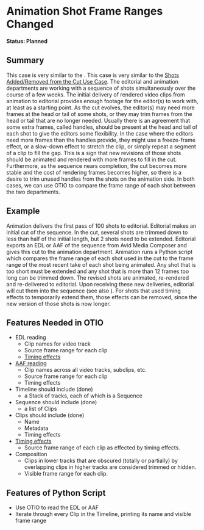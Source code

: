 # Animation Shot Frame Ranges Changed

**Status: Planned**

## Summary

This case is very similar to the
[](/use-cases/shots-added-removed-from-cut).
This case is very similar to the [Shots Added/Removed from the Cut Use Case].
The editorial and animation departments are working with a sequence of shots simultaneously over the course of a few
weeks. The initial delivery of rendered video clips from animation to editorial provides enough footage for the
editor(s) to work with, at least as a starting point. As the cut evolves, the editor(s) may need more frames at the
head or tail of some shots, or they may trim frames from the head or tail that are no longer needed. Usually there is
an agreement that some extra frames, called handles, should be present at the head and tail of each shot to give the
editors some flexibility. In the case where the editors need more frames than the handles provide, they might use a
freeze-frame effect, or a slow-down effect to stretch the clip, or simply repeat a segment of a clip to fill the gap.
This is a sign that new revisions of those shots should be animated and rendered with more frames to fill in the cut. 
Furthermore, as the sequence nears completion, the cut becomes more stable and the cost of rendering frames
becomes higher, so there is a desire to trim unused handles from the shots on the animation side. In both cases, we
can use OTIO to compare the frame range of each shot between the two departments.

## Example
Animation delivers the first pass of 100 shots to editorial. Editorial makes an initial cut of the sequence. In the cut,
several shots are trimmed down to less than half of the initial length, but 2 shots need to be extended. Editorial
exports an EDL or AAF of the sequence from Avid Media Composer and gives this cut to the animation department. Animation
runs a Python script which compares the frame range of each shot used in the cut to the frame range of the most recent
take of each shot being animated. Any shot that is too short must be extended and any shot that is more than 12 frames
too long can be trimmed down. The revised shots are animated, re-rendered and re-delivered to editorial. Upon receiving
these new deliveries, editorial will cut them into the sequence (see also
[](/use-cases/conform-new-renders-into-cut)).
For shots that used timing effects to temporarily extend them, those effects can be removed, since the new version of
those shots is now longer.

## Features Needed in OTIO

- EDL reading
    - Clip names for video track
    - Source frame range for each clip
    - [Timing effects](https://github.com/PixarAnimationStudios/OpenTimelineIO/issues/39)
- [AAF reading](https://github.com/PixarAnimationStudios/OpenTimelineIO/issues/1)
    - Clip names across all video tracks, subclips, etc.
    - Source frame range for each clip
    - Timing effects
- Timeline should include (done)
    -  a Stack of tracks, each of which is a Sequence
- Sequence should include (done)
    - a list of Clips
- Clips should include (done)
    - Name
    - Metadata
    - Timing effects
- [Timing effects](https://github.com/PixarAnimationStudios/OpenTimelineIO/issues/39)
    - Source frame range of each clip as effected by timing effects.
- Composition
    - Clips in lower tracks that are obscured (totally or partially) by overlapping clips in higher tracks are considered trimmed or hidden.
    - Visible frame range for each clip.

## Features of Python Script

- Use OTIO to read the EDL or AAF
- Iterate through every Clip in the Timeline, printing its name and visible frame range

[Conform New Renders into the Cut]: conform-new-renders-into-cut.md
[Shots Added/Removed from the Cut Use Case]: shots-added-removed-from-cut.md